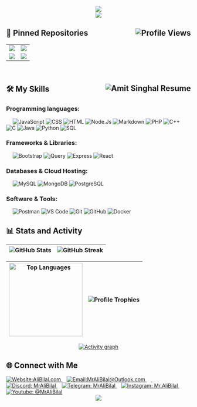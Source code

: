 <div align="center"">
    <img src="https://readme-typing-svg.herokuapp.com/?font=Righteous&size=35&center=true&vCenter=true&width=1000&height=70&duration=2000&lines=Hi+There!+👋;+I'm+Amit+Singhal+👨‍💻;Full+Stack+Developer+@MAIT'26+👨‍🎓" />
</div>

<div align="center">
<img src="https://user-images.githubusercontent.com/74038190/212284115-f47cd8ff-2ffb-4b04-b5bf-4d1c14c0247f.gif"/>
</div>

<!--
<h2 align="center">Leetcode Info<h2>
    
<p align="center">
  <a href="https://leetcode.com/_singhal_amit/" target="_blank"><img align="center" src="https://leetcode.com/static/images/badges/2024/gif/2024-09.gif" alt="jyot" height="200" width="200" /></a>
  <a href="https://leetcode.com/_singhal_amit/" target="_blank"><img align="center" src="https://leetcode.com/static/images/badges/2024/gif/2024-12.gif" alt="jyot" height="200" width="200" /></a>
  <a href="https://leetcode.com/_singhal_amit/" target="_blank"><img align="center" src="https://assets.leetcode.com/static_assets/marketing/2024-200.gif" alt="jyot" height="200" width="200" /></a>
  <a href="https://leetcode.com/_singhal_amit/" target="_blank"><img align="center" src="https://assets.leetcode.com/static_assets/marketing/2024-100.gif" alt="jyot" height="200" width="200" /></a>
</p>

<p align="center">
  <img  align=top flex-grow=1 src="https://leetcard.jacoblin.cool/_singhal_amit?theme=dark&font=Nunito" />  
</p>
-->

## 📌 Pinned Repositories <img align="right" src="https://komarev.com/ghpvc/?username=amit712singhal&color=blue&style=for-the-badge" alt="Profile Views">

<div align="center">

|                                                                                                                                                                                                                                             |                                                                                                                                                                                                                                   |
|:-------------------------------------------------------------------------------------------------------------------------------------------------------------------------------------------------------------------------------------------:|:---------------------------------------------------------------------------------------------------------------------------------------------------------------------------------------------------------------------------------:|
| <a href="https://github.com/amit712singhal/Sky-Now"><img align="center" src="https://github-readme-stats-lilac-chi-70.vercel.app/api/pin/?username=amit712singhal&repo=Sky-Now&theme=vision-friendly-dark" /></a> | <a href="https://github.com/amit712singhal/note-keeper"><img align="center" src="https://github-readme-stats-lilac-chi-70.vercel.app/api/pin/?username=amit712singhal&repo=note-keeper&theme=vision-friendly-dark" /></a> |
| <a href="https://github.com/amit712singhal/login-signup-website"><img align="center" src="https://github-readme-stats-lilac-chi-70.vercel.app/api/pin/?username=amit712singhal&repo=login-signup-website&theme=vision-friendly-dark" /></a> | <a href="https://github.com/amit712singhal/Movie-Mania"><img align="center" src="https://github-readme-stats-lilac-chi-70.vercel.app/api/pin/?username=amit712singhal&repo=Movie-Mania&theme=vision-friendly-dark" /></a> |

</div>

&emsp;

## 🛠️ My Skills <a href="https://drive.google.com/file/d/1lUOUrdvxvtWlSHuMmPiZtF0LwE4Yr9Nv/view?usp=drive_link"><img align="right" src="https://img.shields.io/badge/Resume-View%20CV-2B579A?style=for-the-badge&logo=microsoft-word&logoColor=white" alt="Amit Singhal Resume"></a>

### Programming languages:
&emsp;
![JavaScript](https://img.shields.io/badge/-JavaScript-000?&logo=JavaScript)
![CSS](https://img.shields.io/badge/-CSS-000?&logo=CSS3&logoColor=1572B6)
![HTML](https://img.shields.io/badge/-HTML-000?&logo=HTML5)
![Node.Js](https://img.shields.io/badge/-Node.js-000?&logo=Node.js)
![Markdown](https://img.shields.io/badge/-Markdown-000?&logo=Markdown)
![PHP](https://img.shields.io/badge/-PHP-000?&logo=PHP&logoColor=777BB4)
![C++](https://img.shields.io/badge/-C++-000?&logo=c%2B%2B&logoColor=00599C)
![C](https://custom-icon-badges.herokuapp.com/badge/C-000.svg?logo=c-in-hexagon&logoColor=A8B9CC)
![Java](https://custom-icon-badges.herokuapp.com/badge/Java-000.svg?logo=java&logoColor=ED8B00)
![Python](https://img.shields.io/badge/-Python-000?&logo=Python&logoColor=3776AB)
![SQL](https://custom-icon-badges.herokuapp.com/badge/SQL-000.svg?logo=database&logoColor=025E8C)

### Frameworks & Libraries: 
&emsp;
![Bootstrap](https://img.shields.io/badge/-Bootstarp-000?&logo=Bootstrap&logoColor=7952B3)
![jQuery](https://img.shields.io/badge/-jQuery-000?&logo=jQuery)
![Express](https://img.shields.io/badge/-Express-000?&logo=Express)
![React](https://img.shields.io/badge/-React-000?&logo=React)

### Databases & Cloud Hosting:
&emsp;
![MySQL](https://img.shields.io/badge/-MySQL-000?&logo=MySQL)
![MongoDB](https://img.shields.io/badge/-MongoDB-000?&logo=MongoDB)
![PostgreSQL](https://img.shields.io/badge/-PostgreSQL-000?&logo=PostgreSQL)

### Software & Tools:
&emsp;
![Postman](https://img.shields.io/badge/-Postman-000?&logo=Postman)
![VS Code](https://custom-icon-badges.herokuapp.com/badge/Visual%20Studio%20Code-000.svg?logo=visual-studio-code&logoColor=0078d7)
![Git](https://img.shields.io/badge/-Git-000?&logo=Git)
![GitHub](https://img.shields.io/badge/-GitHub-000?&logo=GitHub)
![Docker](https://img.shields.io/badge/-Docker-000?&logo=Docker)

## 📊 Stats and Activity

<div align="center">
    
| <img align="center" alt="GitHub Stats" src="https://github-readme-stats.vercel.app/api?username=amit712singhal&show_icons=true&locale=en&rank_icon=github&theme=vision-friendly-dark" /> | <img align="center" alt="GitHub Streak" src="https://github-readme-streak-stats.herokuapp.com/?user=amit712singhal&theme=vision-friendly-dark" /> |
| ------------------------------------------------------------------------------------------------------------------------------------------------------------------------------ | -------------------------------------------------------------------------------------------------------------------------------------------------------- |

</div>

<div align="center">
    
| <img align="center" alt="Top Languages" src="https://github-readme-stats.vercel.app/api/top-langs?username=amit712singhal&show_icons=true&theme=vision-friendly-dark&locale=en&layout=compact" height="200px" /> | <img align="center" alt="Profile Trophies" src="https://github-profile-trophy.vercel.app/?username=amit712singhal&theme=gruvbox&margin-w=3&no-bg=true&no-frame=true&row=2&column=3" /> |
| ----------------------------------------------------------------------------------------------------------------------------------------------------------------------------------------------------------------------- | -------------------------------------------------------------------------------------------------------------------------------------------------------------------------------------------- |

</div>

<div align="center">
    
[![Activity graph](https://github-readme-activity-graph.vercel.app/graph/?username=amit712singhal&bg_color=000&color=F8D866&line=F85D7F&point=FFFFFF&border=bold&&hide_border=true&hide_title=false&area=true&custom_title=Contribution%20Graph)](https://github.com/ashutosh00710/github-readme-activity-graph)

</div>

## 🌐 Connect with Me

<a href="http://www.AliBilal.com/" title="AliBilal.com">
  <picture>
    <source media="(prefers-color-scheme: dark)" srcset="https://github.com/MrAliBilal/MrAliBilal/tree/main/img/connect-with-me-section/globe-dark.svg">
    <source media="(prefers-color-scheme: light)" srcset="https://github.com/MrAliBilal/MrAliBilal/tree/main/img/connect-with-me-section/globe-light.svg">
    <img alt="Website:AliBilal.com" src="https://github.com/MrAliBilal/MrAliBilal/tree/main/img/connect-with-me-section/globe-default.svg">
  </picture>
</a>&nbsp;&nbsp;
<a href="mailto:MrAliBilal@Outlook.com" title="Email: MrAliBilal@Outlook.com">
  <picture>
    <source media="(prefers-color-scheme: dark)" srcset="https://github.com/MrAliBilal/MrAliBilal/tree/main/img/connect-with-me-section/email-dark.svg">
    <source media="(prefers-color-scheme: light)" srcset="https://github.com/MrAliBilal/MrAliBilal/tree/main/img/connect-with-me-section/email-light.svg">
    <img alt="Email:MrAliBilal@Outlook.com" src="https://github.com/MrAliBilal/MrAliBilal/tree/main/img/connect-with-me-section/email-default.svg">
  </picture>
</a>&nbsp;&nbsp;
<a href="https://linkedin.com/in/MrAliBilal" title="LinkedIn: MrAliBilal">
  <picture>
    <source media="(prefers-color-scheme: dark)" srcset="https://github.com/MrAliBilal/MrAliBilal/tree/main/img/connect-with-me-section/linkedin-dark.svg">
    <source media="(prefers-color-scheme: light)" srcset="https://github.com/MrAliBilal/MrAliBilal/tree/main/img/connect-with-me-section/linkedin-light.svg">
    <img alt="" src="https://github.com/MrAliBilal/MrAliBilal/tree/main/img/connect-with-me-section/linkedin-default.svg">
  </picture>
</a>&nbsp;&nbsp;
<a href="http://discordapp.com/users/MrAliBilal" title="Discord: MrAliBilal">
  <picture>
    <source media="(prefers-color-scheme: dark)" srcset="https://github.com/MrAliBilal/MrAliBilal/tree/main/img/connect-with-me-section/discord-dark.svg">
    <source media="(prefers-color-scheme: light)" srcset="https://github.com/MrAliBilal/MrAliBilal/tree/main/img/connect-with-me-section/discord-light.svg">
    <img alt="Discord: MrAliBilal" src="https://github.com/MrAliBilal/MrAliBilal/tree/main/img/connect-with-me-section/discord-default.svg">
  </picture>
</a>&nbsp;&nbsp;
<a href="https://t.me/MrAlibilal" title="Telegram: MrAliBilal">
  <picture>
    <source media="(prefers-color-scheme: dark)" srcset="https://github.com/MrAliBilal/MrAliBilal/tree/main/img/connect-with-me-section/telegram-dark.svg">
    <source media="(prefers-color-scheme: light)" srcset="https://github.com/MrAliBilal/MrAliBilal/tree/main/img/connect-with-me-section/telegram-light.svg">
    <img alt="Telegram: MrAliBilal" src="https://github.com/MrAliBilal/MrAliBilal/tree/main/img/connect-with-me-section/telegram-default.svg">
  </picture>
</a>&nbsp;&nbsp;
<a href="https://www.instagram.com/Mr.AliBilal" title="Instagram: Mr.AliBilal">
  <picture>
    <source media="(prefers-color-scheme: dark)" srcset="https://github.com/MrAliBilal/MrAliBilal/tree/main/img/connect-with-me-section/instagram-dark.svg">
    <source media="(prefers-color-scheme: light)" srcset="https://github.com/MrAliBilal/MrAliBilal/tree/main/img/connect-with-me-section/instagram-light.svg">
    <img alt="Instagram: Mr.AliBilal" src="https://github.com/MrAliBilal/MrAliBilal/tree/main/img/connect-with-me-section/instagram-default.svg">
  </picture>
</a>&nbsp;&nbsp;
<a href="https://www.youtube.com/@MrAliBilal" title="Youtube: @MrAliBilal">
  <picture>
    <source media="(prefers-color-scheme: dark)" srcset="https://github.com/MrAliBilal/MrAliBilal/tree/main/img/connect-with-me-section/youtube-dark.svg">
    <source media="(prefers-color-scheme: light)" srcset="https://github.com/MrAliBilal/MrAliBilal/tree/main/img/connect-with-me-section/youtube-light.svg">
    <img alt="Youtube: @MrAliBilal" src="https://github.com/MrAliBilal/MrAliBilal/tree/main/img/connect-with-me-section/youtube-default.svg">
  </picture>
</a>

<!--
[![Gmail](https://img.shields.io/badge/Mail-EA4335?style=for-the-badge&logo=gmail&logoColor=white)](mailto:rakshit.singhal712@gmail.com)<img width="15" />
[![LinkedIn](https://img.shields.io/badge/LinkedIn-0A66C2?style=for-the-badge&logo=linkedin&logoColor=white)](https://www.linkedin.com/in/singhal-amit)<img width="15" />
[![Instagram](https://img.shields.io/badge/Instagram-E4405F?style=for-the-badge&logo=instagram&logoColor=white)](https://instagram.com/_singhal_amit)<img width="15" />
[![LeetCode](https://img.shields.io/badge/LeetCode-FFA116?style=for-the-badge&logo=leetcode&logoColor=white)](https://leetcode.com/u/_singhal_amit/)<img width="15" />
-->

<div align="center">
<img src="https://user-images.githubusercontent.com/74038190/212284115-f47cd8ff-2ffb-4b04-b5bf-4d1c14c0247f.gif"/>
</div>

